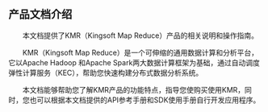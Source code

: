 ## 产品文档介绍

　　本文档提供了KMR（Kingsoft Map Reduce）产品的相关说明和操作指南。
  
　　KMR（Kingsoft Map Reduce）是一个可伸缩的通用数据计算和分析平台，它以Apache Hadoop 和Apache Spark两大数据计算框架为基础，通过自动调度弹性计算服务（KEC），帮助您快速构建分布式数据分析系统。
  
　　本文档能够帮助您了解KMR产品的功能特点，指导您使购买使用KMR，同时，您也可以根据本文档提供的API参考手册和SDK使用手册自行开发应用程序。

  
  
  




